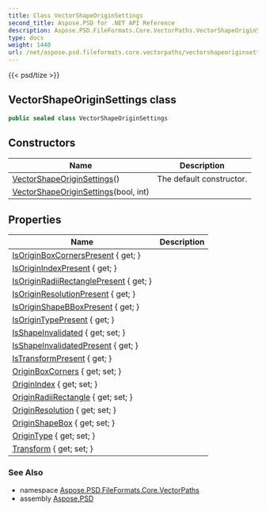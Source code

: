 ```yaml
---
title: Class VectorShapeOriginSettings
second_title: Aspose.PSD for .NET API Reference
description: Aspose.PSD.FileFormats.Core.VectorPaths.VectorShapeOriginSettings class. 
type: docs
weight: 1440
url: /net/aspose.psd.fileformats.core.vectorpaths/vectorshapeoriginsettings/
---
```

{{< psd/tize >}}
## VectorShapeOriginSettings class

```csharp
public sealed class VectorShapeOriginSettings
```

## Constructors

| Name | Description |
| --- | --- |
| [VectorShapeOriginSettings](vectorshapeoriginsettings/#constructor)() | The default constructor. |
| [VectorShapeOriginSettings](vectorshapeoriginsettings/#constructor_1)(bool, int) |  |

## Properties

| Name | Description |
| --- | --- |
| [IsOriginBoxCornersPresent](../../aspose.psd.fileformats.core.vectorpaths/vectorshapeoriginsettings/isoriginboxcornerspresent/) { get; } |  |
| [IsOriginIndexPresent](../../aspose.psd.fileformats.core.vectorpaths/vectorshapeoriginsettings/isoriginindexpresent/) { get; } |  |
| [IsOriginRadiiRectanglePresent](../../aspose.psd.fileformats.core.vectorpaths/vectorshapeoriginsettings/isoriginradiirectanglepresent/) { get; } |  |
| [IsOriginResolutionPresent](../../aspose.psd.fileformats.core.vectorpaths/vectorshapeoriginsettings/isoriginresolutionpresent/) { get; } |  |
| [IsOriginShapeBBoxPresent](../../aspose.psd.fileformats.core.vectorpaths/vectorshapeoriginsettings/isoriginshapebboxpresent/) { get; } |  |
| [IsOriginTypePresent](../../aspose.psd.fileformats.core.vectorpaths/vectorshapeoriginsettings/isorigintypepresent/) { get; } |  |
| [IsShapeInvalidated](../../aspose.psd.fileformats.core.vectorpaths/vectorshapeoriginsettings/isshapeinvalidated/) { get; set; } |  |
| [IsShapeInvalidatedPresent](../../aspose.psd.fileformats.core.vectorpaths/vectorshapeoriginsettings/isshapeinvalidatedpresent/) { get; } |  |
| [IsTransformPresent](../../aspose.psd.fileformats.core.vectorpaths/vectorshapeoriginsettings/istransformpresent/) { get; } |  |
| [OriginBoxCorners](../../aspose.psd.fileformats.core.vectorpaths/vectorshapeoriginsettings/originboxcorners/) { get; set; } |  |
| [OriginIndex](../../aspose.psd.fileformats.core.vectorpaths/vectorshapeoriginsettings/originindex/) { get; set; } |  |
| [OriginRadiiRectangle](../../aspose.psd.fileformats.core.vectorpaths/vectorshapeoriginsettings/originradiirectangle/) { get; set; } |  |
| [OriginResolution](../../aspose.psd.fileformats.core.vectorpaths/vectorshapeoriginsettings/originresolution/) { get; set; } |  |
| [OriginShapeBox](../../aspose.psd.fileformats.core.vectorpaths/vectorshapeoriginsettings/originshapebox/) { get; set; } |  |
| [OriginType](../../aspose.psd.fileformats.core.vectorpaths/vectorshapeoriginsettings/origintype/) { get; set; } |  |
| [Transform](../../aspose.psd.fileformats.core.vectorpaths/vectorshapeoriginsettings/transform/) { get; set; } |  |

### See Also

* namespace [Aspose.PSD.FileFormats.Core.VectorPaths](../../aspose.psd.fileformats.core.vectorpaths/)
* assembly [Aspose.PSD](../../)


